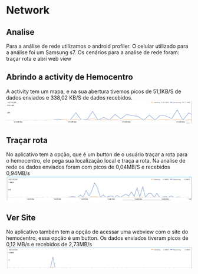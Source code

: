 # Network 

## Analise
Para a análise de rede utilizamos o android profiler. O celular utilizado para a análise foi um Samsung s7. Os cenários para a analise de rede foram: traçar rota e abri web view

## Abrindo a activity de Hemocentro 
A activity tem um mapa, e na sua abertura tivemos picos de 51,1KB/S de dados enviados e 338,02 KB/S de dados recebidos.
![](https://github.com/rmso/linben/blob/master/imagensAnalise/hemocentroNetwork.PNG)

## Traçar rota
No aplicativo tem a opção, que é um button de o usuário traçar a rota para o hemocentro, ele pega sua localização local e traça a rota. Na analise de rede os dados enviados foram com picos de 0,04MB/S e recebidos 0,94MB/s 
![](https://github.com/rmso/linben/blob/master/imagensAnalise/tracarRotaNetwork.PNG)

## Ver Site 
No aplicativo também tem a opção de acessar uma webview com o site do hemocentro, essa opção é um button. Os dados enviados tiveram picos de 0,12 MB/s e recebidos de 2,73MB/s 
![](https://github.com/rmso/linben/blob/master/imagensAnalise/verSiteNetwork.PNG)
